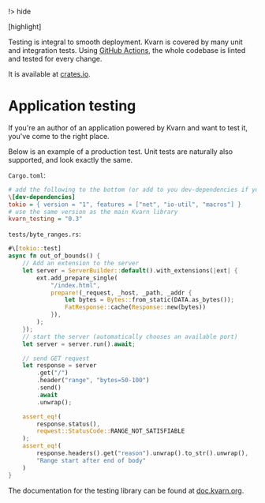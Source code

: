 !> hide

<head>
    <title>Testing | Kvarn</title>
    <meta name="permalinks" content="not-titles"> <!-- part of JS on icelk.dev & kvarn.org, options: disabled|enabled|not-titles -->
    <meta name="description" content="Method of testing Kvarn applications and the Kvarn library">
    [highlight]
</head>

Testing is integral to smooth deployment. Kvarn is covered by many unit and integration tests.
Using [GitHub Actions](https://github.com/Icelk/kvarn/actions), the whole codebase is linted and tested for every change.

It is available at [crates.io](https://crates.io/crates/kvarn_testing/).

# Application testing

If you're an author of an application powered by Kvarn and want to test it, you've come to the right place.

Below is an example of a production test. Unit tests are naturally also supported, and look exactly the same.

`Cargo.toml`:

```ini
# add the following to the bottom (or add to you dev-dependencies if you already have that section)
\[dev-dependencies]
tokio = { version = "1", features = ["net", "io-util", "macros"] }
# use the same version as the main Kvarn library
kvarn_testing = "0.3"
```

`tests/byte_ranges.rs`:

```rust
#\[tokio::test]
async fn out_of_bounds() {
    // Add an extension to the server
    let server = ServerBuilder::default().with_extensions(|ext| {
        ext.add_prepare_single(
            "/index.html",
            prepare!(_request, _host, _path, _addr {
                let bytes = Bytes::from_static(DATA.as_bytes());
                FatResponse::cache(Response::new(bytes))
            }),
        );
    });
    // start the server (automatically chooses an available port)
    let server = server.run().await;

    // send GET request
    let response = server
        .get("/")
        .header("range", "bytes=50-100")
        .send()
        .await
        .unwrap();

    assert_eq!(
        response.status(),
        reqwest::StatusCode::RANGE_NOT_SATISFIABLE
    );
    assert_eq!(
        response.headers().get("reason").unwrap().to_str().unwrap(),
        "Range start after end of body"
    )
}
```

The documentation for the testing library can be found at [doc.kvarn.org](https://doc.kvarn.org/kvarn_testing/).

